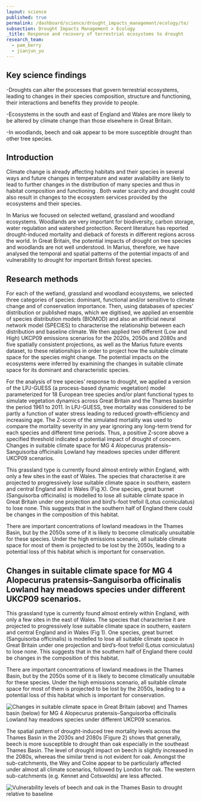 ```yaml
---
layout: science
published: true
permalink: /dashboard/science/drought_impacts_management/ecology/te/
subsection: Drought Impacts Management > Ecology
_title: Response and recovery of terrestrial ecosystems to drought
research_team:
  - pam_berry
  - jianjun_yu
---
```


## Key science findings
-Droughts can alter the processes that govern terrestrial ecosystems, leading to changes in their species composition, structure and functioning, their interactions and benefits they provide to people. 

-Ecosystems in the south and east of England and Wales are more likely to be altered by climate change than those elsewhere in Great Britain.

-In woodlands, beech and oak appear to be more susceptible drought than other tree species. 

## Introduction

Climate change is already affecting habitats and their species in several ways and future changes in temperature and water availability are likely to lead to further changes in the distribution of many species and thus in habitat composition and functioning . Both water scarcity and drought could also result in changes to the ecosystem services provided by the ecosystems and their species.

In Marius we focused on selected wetland, grassland and woodland ecosystems. Woodlands are very important for biodiversity, carbon storage, water regulation and watershed protection. Recent literature has reported drought-induced mortality and dieback of forests in different regions across the world. In Great Britain, the potential impacts of drought on tree species and woodlands are not well understood. In Marius, therefore, we have analysed the temporal and spatial patterns of the potential impacts of and vulnerability to drought for important British forest species.

## Research methods

For each of the wetland, grassland and woodland ecosystems, we selected three categories of species: dominant, functional and/or sensitive to climate change and of conservation importance. Then, using databases of species’ distribution or published maps, which we digitised, we applied an ensemble of species distribution models (BIOMOD) and also an artificial neural network model (SPECIES) to characterise the relationship between each distribution and baseline climate. We then applied two different (Low and High) UKCP09 emissions scenarios for the 2020s, 2050s and 2080s and five spatially consistent projections, as well as the Marius future events dataset, to these relationships in order to project how the suitable climate space for the species might change. The potential impacts on the ecosystems were inferred by examining the changes in suitable climate space for its dominant and characteristic species. 

For the analysis of tree species’ response to drought, we applied a version of the LPJ-GUESS (a process-based dynamic vegetation) model parameterized for 18 European tree species and/or plant functional types to simulate vegetation dynamics across Great Britain and the Thames basinfor the period 1961 to 2011. In LPJ-GUESS, tree mortality was considered to be partly a function of water stress leading to reduced growth-efficiency and increasing age. The Z-score of the simulated mortality was used to compare the mortality severity in any year ignoring any long-term trend for each species and different time periods. Thus, a positive Z-score above a specified threshold indicated a potential impact of drought of concern.
Changes in suitable climate space for MG 4 Alopecurus pratensis–Sanguisorba officinalis Lowland hay meadows species under different UKCP09 scenarios. 

This grassland type is currently found almost entirely within England, with only a few sites in the east of Wales. The species that characterise it are projected to progressively lose suitable climate space in southern, eastern and central England and in Wales (Fig X). One species, great burnet (Sanguisorba officinalis) is modelled to lose all suitable climate space in Great Britain under one projection and bird’s-foot trefoil (Lotus corniculatus) to lose none. This suggests that in the southern half of England there could be changes in the composition of this habitat.

There are important concentrations of lowland meadows in the Thames Basin, but by the 2050s some of it is likely to become climatically unsuitable for these species. Under the high emissions scenario, all suitable climate space for most of them is projected to be lost by the 2050s, leading to a potential loss of this habitat which is important for conservation.

## Changes in suitable climate space for MG 4 Alopecurus pratensis–Sanguisorba officinalis Lowland hay meadows species under different UKCP09 scenarios. 

This grassland type is currently found almost entirely within England, with only a few sites in the east of Wales. The species that characterise it are projected to progressively lose suitable climate space in southern, eastern and central England and in Wales (Fig 1). One species, great burnet (Sanguisorba officinalis) is modelled to lose all suitable climate space in Great Britain under one projection and bird’s-foot trefoil (Lotus corniculatus) to lose none. This suggests that in the southern half of England there could be changes in the composition of this habitat.

There are important concentrations of lowland meadows in the Thames Basin, but by the 2050s some of it is likely to become climatically unsuitable for these species. Under the high emissions scenario, all suitable climate space for most of them is projected to be lost by the 2050s, leading to a potential loss of this habitat which is important for conservation.

![Changes in suitable climate space in Great Britain (above) and Thames basin (below) for MG 4 Alopecurus pratensis–Sanguisorba officinalis Lowland hay meadows species under different UKCP09 scenarios.]({{site.baseurl}}/assets/img/Pam1_.png)

The spatial pattern of drought-induced tree mortality levels across the Thames Basin in the 2030s and 2080s (Figure 2) shows that generally, beech is more susceptible to drought than oak especially in the southeast Thames Basin. The level of drought impact on beech is slightly increased in the 2080s, whereas the similar trend is not evident for oak. Amongst the sub-catchments, the Wey and Colne appear to be particularly affected under almost all climate scenarios, followed by London for oak. The western sub-catchments (e.g. Kennet and Cotswolds) are less affected.

![Vulnerability levels of beech and oak in the Thames Basin to drought relative to baseline]({{site.baseurl}}/assets/img/Pam2_.jpg)
